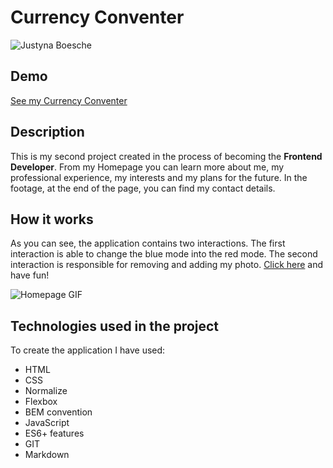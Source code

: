 # Currency Conventer
![Justyna Boesche](https://i.postimg.cc/7LdDD5Fn/just-besze.jpg)
## Demo
[See my Currency Conventer](https://justynaboesche.github.io/Homepage/)
## Description
This is my second project created in the process of becoming the **Frontend Developer**. From my Homepage you can learn more about me, my professional experience, my interests and my plans for the future. In the footage, at the end of the page, you can find my contact details.
## How it works
As you can see, the application contains two interactions. The first interaction is able to change the blue mode into the red mode. The second interaction is responsible for removing and adding my photo. [Click here](https://justynaboesche.github.io/Homepage/) and have fun!

![Homepage GIF](images/GIF_Homepage2.gif)
## Technologies used in the project
To create the application I have used:
- HTML
- CSS
- Normalize
- Flexbox
- BEM convention
- JavaScript
- ES6+ features
- GIT
- Markdown
